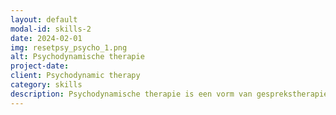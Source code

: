 ```yaml
---
layout: default
modal-id: skills-2
date: 2024-02-01
img: resetpsy_psycho_1.png
alt: Psychodynamische therapie
project-date:
client: Psychodynamic therapy
category: skills
description: Psychodynamische therapie is een vorm van gesprekstherapie die onderzoekt hoe onbewuste gedachten en gevoelens uit eerdere ervaringen het huidige gedrag en relaties kunnen beïnvloeden. Het doel is om deze onbewuste patronen aan het licht te brengen en mensen te helpen inzicht te krijgen in de grondoorzaken van hun emotionele problemen. Als beoefenaar van psychodynamische therapie houd ik me aan best practices door een veilige en ondersteunende ruimte te creëren voor cliënten om hun innerlijke wereld te verkennen. Ik gebruik evidence-based technieken zoals vrije associatie en droomanalyse om zelfontdekking en persoonlijke groei te vergemakkelijken. Ik richt me op het bevorderen van een sterke therapeutische alliantie, waarbij cliënten zich op hun gemak voelen om in hun eerdere en huidige ervaringen te duiken om een ​​dieper begrip van zichzelf te krijgen. Door dit collaboratieve proces help ik cliënten gezondere copingmechanismen te ontwikkelen en hun algehele welzijn te verbeteren.
---
```

